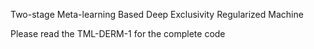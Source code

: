 Two-stage Meta-learning Based Deep Exclusivity Regularized Machine


Please read the TML-DERM-1 for the complete code
